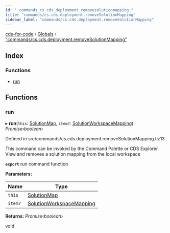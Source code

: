 ```yaml
---
id: "_commands_cs_cds_deployment_removesolutionmapping_"
title: "commands/cs.cds.deployment.removeSolutionMapping"
sidebar_label: "commands/cs.cds.deployment.removeSolutionMapping"
---
```


[cds-for-code](../index.md) › [Globals](../globals.md) › ["commands/cs.cds.deployment.removeSolutionMapping"](_commands_cs_cds_deployment_removesolutionmapping_.md)

## Index

### Functions

* [run](_commands_cs_cds_deployment_removesolutionmapping_.md#run)

## Functions

###  run

▸ **run**(`this`: [SolutionMap](../classes/_components_solutions_solutionmap_.solutionmap.md), `item?`: [SolutionWorkspaceMapping](../classes/_components_solutions_solutionworkspacemapping_.solutionworkspacemapping.md)): *Promise‹boolean›*

Defined in src/commands/cs.cds.deployment.removeSolutionMapping.ts:13

This command can be invoked by the Command Palette or CDS Explorer View and removes a solution mapping from the local workspace

**`export`** run command function

**Parameters:**

Name | Type |
------ | ------ |
`this` | [SolutionMap](../classes/_components_solutions_solutionmap_.solutionmap.md) |
`item?` | [SolutionWorkspaceMapping](../classes/_components_solutions_solutionworkspacemapping_.solutionworkspacemapping.md) |

**Returns:** *Promise‹boolean›*

void
